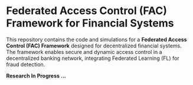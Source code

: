 # Federated Access Control (FAC) Framework for Financial Systems

This repository contains the code and simulations for a **Federated Access Control (FAC) Framework** designed for decentralized financial systems. The framework enables secure and dynamic access control in a decentralized banking network, integrating Federated Learning (FL) for fraud detection.

**Research In Progress ...**